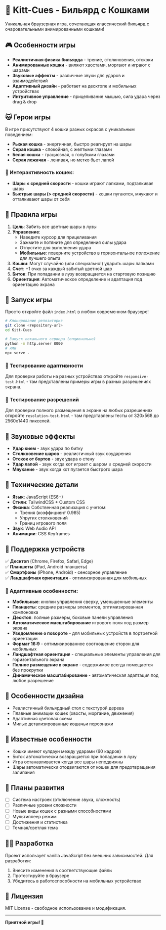 # 🎱 Kitt-Cues - Бильярд с Кошками

Уникальная браузерная игра, сочетающая классический бильярд с очаровательными анимированными кошками!

## 🎮 Особенности игры

- **Реалистичная физика бильярда** - трение, столкновения, отскоки
- **Анимированные кошки** - виляют хвостами, моргают и играют с шарами
- **Звуковые эффекты** - различные звуки для ударов и взаимодействий
- **Адаптивный дизайн** - работает на десктопе и мобильных устройствах
- **Интуитивное управление** - прицеливание мышью, сила удара через drag & drop

## 🐱 Герои игры

В игре присутствуют 4 кошки разных окрасов с уникальным поведением:
- **Рыжая кошка** - энергичная, быстро реагирует на шары
- **Серая кошка** - спокойная, с желтыми глазами
- **Белая кошка** - грациозная, с голубыми глазами  
- **Серая лежачая** - ленивая, но метко бьет лапой

### 🎯 Интерактивность кошек:
- **Шары ≤ средней скорости** - кошки играют лапками, подталкивая шары
- **Быстрые шары (> средней скорости)** - кошки пугаются, мяукают и отталкивают шары от себя

## 🎯 Правила игры

1. **Цель**: Забить все цветные шары в лузы
2. **Управление**: 
   - Наведите курсор для прицеливания
   - Зажмите и потяните для определения силы удара
   - Отпустите для выполнения удара
   - **Мобильные**: поверните устройство в горизонтальное положение для лучшего опыта
3. **Кошки**: Могут случайно (или специально!) ударить шары лапками
4. **Счет**: +1 очко за каждый забитый цветной шар
5. **Биток**: При попадании в лузу возвращается на стартовую позицию
6. **Ориентация**: Автоматическое определение и адаптация под ориентацию экрана

## 🚀 Запуск игры

Просто откройте файл `index.html` в любом современном браузере!

```bash
# Клонирование репозитория
git clone <repository-url>
cd Kitt-Cues

# Запуск локального сервера (опционально)
python -m http.server 8000
# или
npx serve .
```

### 🧪 Тестирование адаптивности

Для проверки работы на разных устройствах откройте `responsive-test.html` - там представлены примеры игры в разных разрешениях экрана.

### 📐 Тестирование разрешений

Для проверки полного размещения в экране на любых разрешениях откройте `resolution-test.html` - там представлены тесты от 320x568 до 2560x1440 пикселей.

## 🎵 Звуковые эффекты

- **Удар кием** - звук удара по битку
- **Столкновение шаров** - реалистичный звук соударения
- **Отскок от бортов** - звук удара о стену
- **Удар лапой** - звук когда кот играет с шаром ≤ средней скорости
- **Мяукание** - звук когда кот пугается быстрого шара

## 🔧 Технические детали

- **Язык**: JavaScript (ES6+)
- **Стили**: TailwindCSS + Custom CSS
- **Физика**: Собственная реализация с учетом:
  - Трения (коэффициент 0.985)
  - Упругих столкновений
  - Границ игрового поля
- **Звук**: Web Audio API
- **Анимации**: CSS Keyframes

## 📱 Поддержка устройств

✅ **Десктоп** (Chrome, Firefox, Safari, Edge)  
✅ **Планшеты** (iPad, Android планшеты)  
✅ **Смартфоны** (iPhone, Android) - сенсорное управление  
✅ **Ландшафтная ориентация** - оптимизированная для мобильных  

### 🎯 Адаптивные особенности:
- **Мобильные**: кнопки управления сверху, уменьшенные элементы
- **Планшеты**: средние размеры элементов, оптимизированная компоновка  
- **Десктоп**: полные размеры, боковые панели управления
- **Автоматическое масштабирование** игрового поля под размер экрана
- **Уведомление о повороте** - для мобильных устройств в портретной ориентации
- **Формат 16:9** - оптимизированное соотношение сторон для мобильных
- **Ландшафтная ориентация** - специальные элементы управления для горизонтального экрана
- **Полное размещение в экране** - содержимое всегда помещается без прокрутки
- **Динамическое масштабирование** - автоматическая адаптация под любое разрешение

## 🎨 Особенности дизайна

- Реалистичный бильярдный стол с текстурой дерева
- Плавные анимации кошек (хвосты, моргание, движения)
- Адаптивная цветовая схема
- Милые детализированные кошачьи персонажи

## 🐛 Известные особенности

- Кошки имеют кулдаун между ударами (60 кадров)
- Биток автоматически возвращается при попадании в лузу
- Игра останавливается когда все шары неподвижны
- Шары автоматически отодвигаются от кошек для предотвращения залипания

## 🔮 Планы развития

- [ ] Система настроек (отключение звука, сложность)
- [ ] Различные уровни сложности
- [ ] Новые виды кошек с разными способностями
- [ ] Мультиплеер режим
- [ ] Достижения и статистика
- [ ] Темная/светлая тема

## 👨‍💻 Разработка

Проект использует vanilla JavaScript без внешних зависимостей. Для разработки:

1. Внесите изменения в соответствующие файлы
2. Протестируйте в браузере
3. Убедитесь в работоспособности на мобильных устройствах

## 📄 Лицензия

MIT License - свободное использование и модификация.

---

**Приятной игры! 🐾**
